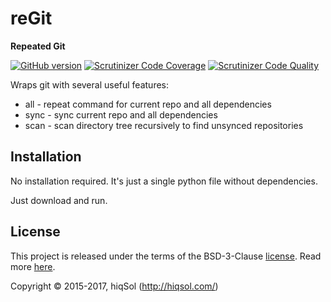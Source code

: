 # reGit

**Repeated Git**

[![GitHub version](https://badge.fury.io/gh/hiqsol%2Fregit.svg)](https://badge.fury.io/gh/hiqsol%2Fregit)
[![Scrutinizer Code Coverage](https://img.shields.io/scrutinizer/coverage/g/hiqsol/regit.svg)](https://scrutinizer-ci.com/g/hiqsol/regit/)
[![Scrutinizer Code Quality](https://img.shields.io/scrutinizer/g/hiqsol/regit.svg)](https://scrutinizer-ci.com/g/hiqsol/regit/)

Wraps git with several useful features:

- all - repeat command for current repo and all dependencies
- sync - sync current repo and all dependencies
- scan - scan directory tree recursively to find unsynced repositories

## Installation

No installation required.
It's just a single python file without dependencies.

Just download and run.

## License

This project is released under the terms of the BSD-3-Clause [license](LICENSE).
Read more [here](http://choosealicense.com/licenses/bsd-3-clause).

Copyright © 2015-2017, hiqSol (http://hiqsol.com/)
